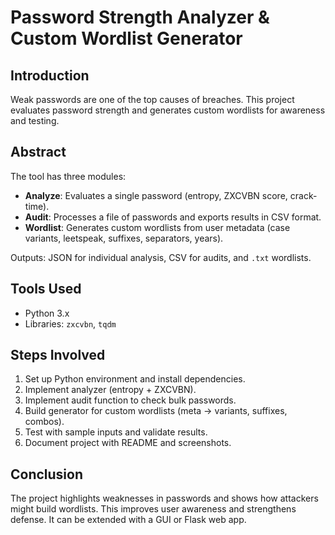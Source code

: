 # Password Strength Analyzer & Custom Wordlist Generator

## Introduction
Weak passwords are one of the top causes of breaches. This project evaluates password strength and generates custom wordlists for awareness and testing.

## Abstract
The tool has three modules:
- **Analyze**: Evaluates a single password (entropy, ZXCVBN score, crack-time).
- **Audit**: Processes a file of passwords and exports results in CSV format.
- **Wordlist**: Generates custom wordlists from user metadata (case variants, leetspeak, suffixes, separators, years).

Outputs: JSON for individual analysis, CSV for audits, and `.txt` wordlists.

## Tools Used
- Python 3.x  
- Libraries: `zxcvbn`, `tqdm`

## Steps Involved
1. Set up Python environment and install dependencies.  
2. Implement analyzer (entropy + ZXCVBN).  
3. Implement audit function to check bulk passwords.  
4. Build generator for custom wordlists (meta → variants, suffixes, combos).  
5. Test with sample inputs and validate results.  
6. Document project with README and screenshots.

## Conclusion
The project highlights weaknesses in passwords and shows how attackers might build wordlists. This improves user awareness and strengthens defense. It can be extended with a GUI or Flask web app.
